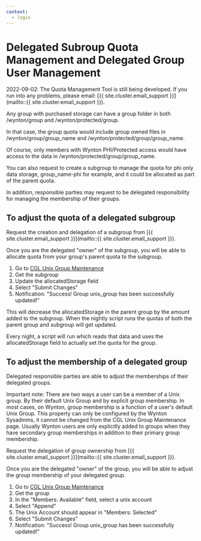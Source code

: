 ```yaml
---
context:
  - login
---
```


# Delegated Subroup Quota Management and Delegated Group User Management


<div class="alert alert-warning" role="alert" markdown="1">
2022-09-02: The Quota Management Tool is still being developed. If you run into any problems, please email: [{{ site.cluster.email_support }}](mailto::{{ site.cluster.email_support }}).
</div>

Any group with purchased storage can have a group folder in both /wynton/group and /wynton/protected/group.

In that case, the group quota would include group owned files in /wynton/group/group_name and /wynton/protected/group/group_name.

Of course, only members with Wynton PHI/Protected access would have access to the data in /wynton/protected/group/group_name.

You can also request to create a subgroup to manage the quota for phi only data storage, group_name-phi for example, and it could be allocated as part of the parent quota.

In addition, responsible parties may request to be delegated responsibility for managing the membership of their groups.

## To adjust the quota of a delegated subgroup

Request the creation and delegation of a subgroup from [{{ site.cluster.email_support }}](mailto::{{ site.cluster.email_support }}).

Once you are the delegated "owner" of the subgroup, you will be able to allocate quota from your group's parent quota to the subgroup.

 1. Go to [CGL Unix Group Maintenance](https://www.cgl.ucsf.edu/admin/unixGroupMaint.py)
 2. Get the subgroup
 3. Update the allocatedStorage field
 4. Select "Submit Changes"
 5. Notification: "Success! Group unix_group has been successfully updated!"

This will decrease the allocatedStorage in the parent group by the amount added to the subgroup.  When the nightly script runs the quotas of both the parent group and subgroup will get updated.

Every night, a script will run which reads that data and uses the allocatedStorage field to actually set the quota for the group.



## To adjust the membership of a delegated group

Delegated responsible parties are able to adjust the memberships of their delegated groups.

<div class="alert alert-warning" role="alert" markdown="1">
Important note: There are two ways a user can be a member of a Unix group. By their default Unix Group and by explicit group membership. In most cases, on Wynton, group membership is a function of a user's default Unix Group. This property can only be configured by the Wynton Sysadmins, it cannot be changed from the CGL Unix Group Maintenance page. Usually Wynton users are only explicitly added to groups when they have secondary group memberships in addition to their primary group membership.
</div>

Request the delegation of group ownership from [{{ site.cluster.email_support }}](mailto::{{ site.cluster.email_support }}).

Once you are the delegated "owner" of the group, you will be able to adjust the group membership of your delegated group.

 1. Go to [CGL Unix Group Maintenance](https://www.cgl.ucsf.edu/admin/unixGroupMaint.py)
 2. Get the group
 3. In the "Members: Available" field, select a unix account
 4. Select "Append"
 5. The Unix Account should appear in "Members: Selected"
 6. Select "Submit Changes"
 7. Notification: "Success! Group unix_group has been successfully updated!"
